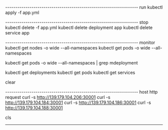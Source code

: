 ------------------------------------------------------------------ run
kubectl apply -f app.yml

------------------------------------------------------------------ stop
kubectl delete -f app.yml
kubectl delete deployment app
kubectl delete service app

------------------------------------------------------------------ monitor
kubectl get nodes -o wide --all-namespaces
kubectl get pods -o wide --all-namespaces

kubectl get pods -o wide --all-namespaces | grep mdeployment

kubectl get deployments
kubectl get pods
kubectl get services

clear

------------------------------------------------------------------ host http request
curl -s http://139.179.104.206:30001
curl -s http://139.179.104.184:30001
curl -s http://139.179.104.186:30001
curl -s http://139.179.104.188:30001

cls

------------------------------------------------------------------
